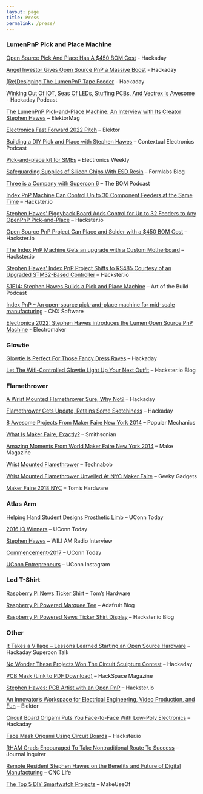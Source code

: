 ```yaml
---
layout: page
title: Press
permalink: /press/
---
```


### LumenPnP Pick and Place Machine

[Open Source Pick And Place Has A $450 BOM Cost](https://hackaday.com/2020/05/11/open-source-pick-and-place-has-a-450-bom-cost/) - Hackaday

[Angel Investor Gives Open Source PnP a Massive Boost](https://hackaday.com/2022/01/04/angel-investor-gives-open-source-pnp-a-massive-boost/) - Hackaday

[(Re)Designing The LumenPnP Tape Feeder](https://hackaday.com/2022/08/15/redesigning-the-lumenpnp-tape-feeder/#more-548019) - Hackaday

[Winking Out Of IOT, Seas Of LEDs, Stuffing PCBs, And Vectrex Is Awesome](https://hackaday.com/2020/05/15/hackaday-podcast-067-winking-out-of-iot-seas-of-leds-stuffing-pcbs-and-vectrex-is-awesome/) - Hackaday Podcast

<p><a href="https://www.elektormagazine.com/articles/opulo-lumenpnp-pick-and-place-machine">The LumenPnP Pick-and-Place Machine: An Interview with Its Creator Stephen Hawes</a> &#8211; ElektorMag</p>
<p><a href="https://www.youtube.com/watch?v=D1mP8JiSfcQ">Electronica Fast Forward 2022 Pitch</a> &#8211; Elektor</p>
<p><a href="https://contextualelectronics.com/cep002-building-a-diy-pick-and-place-with-stephen-hawes/">Building a DIY Pick and Place with Stephen Hawes</a> &#8211; Contextual Electronics Podcast</p>
<p><a href="https://www.electronicsweekly.com/blogs/engineer-in-wonderland/pick-place-kit-smes-2022-02/">Pick-and-place kit for SMEs</a> &#8211; Electronics Weekly</p>
<p><a href="https://formlabs.com/blog/supply-silicon-chips-esd-resin/">Safeguarding Supplies of Silicon Chips With ESD Resin</a> &#8211; Formlabs Blog</p>
<p><a href="https://open.spotify.com/episode/1vQZthixqPb0WFvaror1d7">Three is a Company with Supercon 6</a> &#8211; The BOM Podcast</p>
<p><a href="https://www.hackster.io/news/index-pnp-machine-can-control-up-to-30-component-feeders-at-the-same-time-20af2e651116">Index PnP Machine Can Control Up to 30 Component Feeders at the Same Time</a> &#8211; Hackster.io</p>
<p><a href="https://www.hackster.io/news/stephen-hawes-piggyback-board-adds-control-for-up-to-32-feeders-to-any-openpnp-pick-and-place-f59e20c51be8" target="_blank">Stephen Hawes&#8217; Piggyback Board Adds Control for Up to 32 Feeders to Any OpenPnP Pick-and-Place</a> &#8211; Hackster.io</p>
<p><a href="https://www.hackster.io/news/open-source-pnp-project-can-place-and-solder-with-a-450-bom-cost-3ce1e0201f19">Open Source PnP Project Can Place and Solder with a $450 BOM Cost</a> &#8211; Hackster.io</p>
<p><a href="https://www.hackster.io/news/the-index-pnp-machine-gets-an-upgrade-with-a-custom-motherboard-eb5136db3e5e">The Index PnP Machine Gets an upgrade with a Custom Motherboard</a> &#8211; Hackster.io</p>
<p><a href="https://www.hackster.io/news/stephen-hawes-index-pnp-project-shifts-to-rs485-courtesy-of-an-upgraded-stm32-based-controller-1042849a7a90">Stephen Hawes&#8217; Index PnP Project Shifts to RS485 Courtesy of an Upgraded STM32-Based Controller</a> &#8211; Hackster.io</p>
<p><a href="https://artofthebuild.fm/episodes/stephen-hawes-the-index-pick-and-place">S1E14: Stephen Hawes Builds a Pick and Place Machine</a> &#8211; Art of the Build Podcast</p>


[Index PnP – An open-source pick-and-place machine for mid-scale manufacturing](https://www.cnx-software.com/2021/07/05/index-pnp-an-open-source-pick-and-place-machine-for-mid-scale-manufacturing/) - CNX Software

[Electronica 2022: Stephen Hawes introduces the Lumen Open Source PnP Machine](https://www.electromaker.io/blog/article/electronica-2022-stephen-hawes-introduces-the-lumin-open-source-pnp-machine) - Electromaker

### Glowtie

<p><a href="https://hackaday.com/2019/02/25/glowtie-is-perfect-for-those-fancy-dress-raves/">Glowtie Is Perfect For Those Fancy Dress Raves</a> &#8211; Hackaday</p>
<p><a href="https://blog.hackster.io/let-the-wifi-controlled-glowtie-light-up-your-next-outfit-3ba059c3db2e">Let The Wifi-Controlled Glowtie Light Up Your Next Outfit</a> &#8211; Hackster.io Blog</p>

### Flamethrower

<p><a href="https://hackaday.com/2014/09/25/a-wrist-mounted-flamethrower-sure-why-not/">A Wrist Mounted Flamethrower Sure, Why Not?</a> &#8211; Hackaday</p>
<p><a href="https://hackaday.com/2018/10/17/flamethrower-gets-update-retains-some-sketchiness/">Flamethrower Gets Update, Retains Some Sketchiness</a> &#8211; Hackaday</p>
<p><a href="https://www.popularmechanics.com/technology/gadgets/how-to/g1630/8-awesome-projects-from-maker-faire-new-york-2014/">8 Awesome Projects From Maker Faire New York 2014</a> &#8211; Popular Mechanics</p>
<p><a href="https://www.smithsonianmag.com/innovation/what-maker-faire-exactly-180955574/">What Is Maker Faire, Exactly?</a> &#8211; Smithsonian</p>
<p><a href="https://makezine.com/2014/09/21/amazing-moments-from-world-maker-faire-new-york-2014/">Amazing Moments From World Maker Faire New York 2014</a> &#8211; Make Magazine</p>
<p><span style="font-weight: 400;"><a href="https://technabob.com/blog/2014/09/26/wrist-mounted-flamethrower/">Wrist Mounted Flamethrower</a> &#8211; Technabob</span></p>
<p><span style="font-weight: 400;"><a href="https://www.geeky-gadgets.com/wrist-mounted-flamethrower-unveiled-at-nyc-maker-faire-26-09-2014/">Wrist Mounted Flamethrower Unveiled At NYC Maker Faire</a> &#8211; Geeky Gadgets</span></p>
<p><span style="font-weight: 400;"><a href="https://www.tomshardware.com/picturestory/856-maker-faire-2018-nyc.html#s22">Maker Faire 2018 NYC</a> &#8211; Tom&#8217;s Hardware</span></p>

### Atlas Arm

<p><a href="https://today.uconn.edu/2016/03/helping-hand-student-designs-prosthetic-limb/">Helping Hand Student Designs Prosthetic Limb</a> &#8211; UConn Today</p>
<p><a href="https://today.uconn.edu/2016/07/2016-iq-winners/">2016 IQ Winners</a> &#8211; UConn Today</p>
<p><a href="http://www.wili-am.com/wp_bows.htm">Stephen Hawes</a> &#8211; WILI AM Radio Interview</p>
<p><a href="http://today.uconn.edu/commencement-2017/#student-4">Commencement-2017</a> &#8211; UConn Today</p>
<p><a class="hoverZoomLink" href="https://www.instagram.com/p/BS_U2btFzDE/">UConn Entrepreneurs</a> &#8211; UConn Instagram</p>

### Led T-Shirt

<p><a href="https://www.tomshardware.com/reviews/raspberry-pi-news-ticker-shirt,6014.html">Raspberry Pi News Ticker Shirt</a> &#8211; Tom&#8217;s Hardware</p>
<p><span style="font-weight: 400;"><a href="https://blog.adafruit.com/2019/03/15/raspberry-pi-powered-marquee-tee-piday-raspberrypi-raspberry_pi-wearable/">Raspberry Pi Powered Marquee Tee</a> &#8211; Adafruit Blog</span></p>
<p><span style="font-weight: 400;"><a href="https://blog.hackster.io/raspberry-pi-powered-news-ticker-shirt-display-3030438e8bdb">Raspberry Pi Powered News Ticker Shirt Display</a> &#8211; Hackster.io Blog</span></p>

### Other

<p><a href="https://www.youtube.com/watch?v=WyutXrfXc24&amp;t=19s">It Takes a Village &#8211; Lessons Learned Starting an Open Source Hardware</a>  &#8211; Hackaday Supercon Talk</p>
<p><a href="https://hackaday.com/2020/11/20/no-wonder-these-projects-won-the-circuit-sculpture-contest/">No Wonder These Projects Won The Circuit Sculpture Contest</a> &#8211; Hackaday</p>
<p><a href="https://magazines-attachments.raspberrypi.org/issues/full_pdfs/000/000/466/original/HackSpacemagazine37.pdf?1605528550">PCB Mask (Link to PDF Download)</a> &#8211; HackSpace Magazine</p>
<p><a class="" href="https://youtu.be/32pejRBSfmE">Stephen Hawes: PCB Artist with an Open PnP</a> &#8211; Hackster.io</p>
<p><a href="https://www.elektormagazine.com/news/electrical-engineering-video-workspace">An Innovator&#8217;s Workspace for Electrical Engineering, Video Production, and Fun</a> &#8211; Elektor</p>
<p><a href="https://hackaday.com/2020/09/21/circuit-board-origami-puts-you-face-to-face-with-low-poly-electronics/">Circuit Board Origami Puts You Face-to-Face With Low-Poly Electronics</a> &#8211; Hackaday</p>
<p><a href="https://www.hackster.io/news/face-mask-origami-using-circuit-boards-ded3497ff297">Face Mask Origami Using Circuit Boards</a> &#8211; Hackster.io</p>
<p><span style="font-weight: 400;"><a href="https://www.journalinquirer.com/towns/andover/rham-grads-encouraged-to-take-nontraditional-route-to-success/article_6641ccf8-768c-11e8-a84a-1f44c1df167b.html" target="_blank">RHAM Grads Encouraged To Take Nontraditional Route To Success</a> &#8211; Journal Inquirer</span></p>
<p><a href="https://medium.com/cnc-life/remote-resident-stephen-hawes-on-the-benefits-and-future-of-digital-manufacturing-91f5c3fa59e">Remote Resident Stephen Hawes on the Benefits and Future of Digital Manufacturing</a> &#8211; CNC Life</p>
<p><a href="https://www.makeuseof.com/diy-smartwatch-projects/" target="_blank">The Top 5 DIY Smartwatch Projects</a> &#8211; MakeUseOf</p>